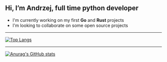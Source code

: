 ## Hi, I’m Andrzej, full time python developer
- I'm currently working on my first **Go** and **Rust** projects
- I'm looking to collaborate on some open source projects

---

[![Top Langs](https://github-readme-stats.vercel.app/api/top-langs/?username=DebuggerAndrzej&hide_border=true&theme=github_dark&layout=compact)](https://github.com/anuraghazra/github-readme-stats)

---

[![Anurag's GitHub stats](https://github-readme-stats.vercel.app/api?username=DebuggerAndrzej&theme=github_dark&show_icons=true&hide_border=true)](https://github.com/anuraghazra/github-readme-stats)
